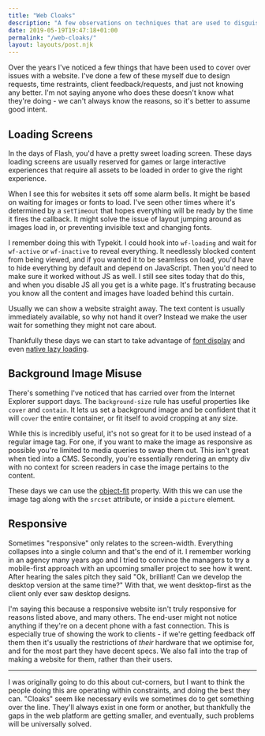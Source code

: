 ```yaml
---
title: "Web Cloaks"
description: "A few observations on techniques that are used to disguise a problem with a website."
date: 2019-05-19T19:47:18+01:00
permalink: "/web-cloaks/"
layout: layouts/post.njk
---
```


Over the years I've noticed a few things that have been used to cover over issues with a website. I've done a few of these myself due to design requests, time restraints, client feedback/requests, and just not knowing any better. I'm not saying anyone who does these doesn't know what they're doing - we can't always know the reasons, so it's better to assume good intent.

## Loading Screens

In the days of Flash, you'd have a pretty sweet loading screen. These days loading screens are usually reserved for games or large interactive experiences that require all assets to be loaded in order to give the right experience.

When I see this for websites it sets off some alarm bells. It might be based on waiting for images or fonts to load. I've seen other times where it's determined by a `setTimeout` that hopes everything will be ready by the time it fires the callback. It might solve the issue of layout jumping around as images load in, or preventing invisible text and changing fonts.

I remember doing this with Typekit. I could hook into `wf-loading` and wait for `wf-active` or `wf-inactive` to reveal everything. It needlessly blocked content from being viewed, and if you wanted it to be seamless on load, you'd have to hide everything by default and depend on JavaScript. Then you'd need to make sure it worked without JS as well. I still see sites today that do this, and when you disable JS all you get is a white page. It's frustrating because you know all the content and images have loaded behind this curtain.

Usually we can show a website straight away. The text content is usually immediately available, so why not hand it over? Instead we make the user wait for something they might not care about.

Thankfully these days we can start to take advantage of [font display](https://developer.mozilla.org/en-US/docs/Web/CSS/@font-face/font-display) and even [native lazy loading](https://css-tricks.com/native-lazy-loading/).

## Background Image Misuse

There's something I've noticed that has carried over from the Internet Explorer support days. The `background-size` rule has useful properties like `cover` and `contain`. It lets us set a background image and be confident that it will `cover` the entire container, or fit itself to avoid cropping at any size.

While this is incredibly useful, it's not so great for it to be used instead of a regular image tag. For one, if you want to make the image as responsive as possible you're limited to media queries to swap them out. This isn't great when tied into a CMS. Secondly, you're essentially rendering an empty div with no context for screen readers in case the image pertains to the content.

These days we can use the [object-fit](https://developer.mozilla.org/en-US/docs/Web/CSS/object-fit) property. With this we can use the image tag along with the `srcset` attribute, or inside a `picture` element.

## Responsive

Sometimes "responsive" only relates to the screen-width. Everything collapses into a single column and that's the end of it. I remember working in an agency many years ago and I tried to convince the managers to try a mobile-first approach with an upcoming smaller project to see how it went. After hearing the sales pitch they said "Ok, brilliant! Can we develop the desktop version at the same time?" With that, we went desktop-first as the client only ever saw desktop designs.

I'm saying this because a responsive website isn't truly responsive for reasons listed above, and many others. The end-user might not notice anything if they're on a decent phone with a fast connection. This is especially true of showing the work to clients - if we're getting feedback off them then it's usually the restrictions of _their_ hardware that we optimise for, and for the most part they have decent specs. We also fall into the trap of making a website for them, rather than their users.

---

I was originally going to do this about cut-corners, but I want to think the people doing this are operating within constraints, and doing the best they can. "Cloaks" seem like necessary evils we sometimes do to get something over the line. They'll always exist in one form or another, but thankfully the gaps in the web platform are getting smaller, and eventually, such problems will be universally solved.

